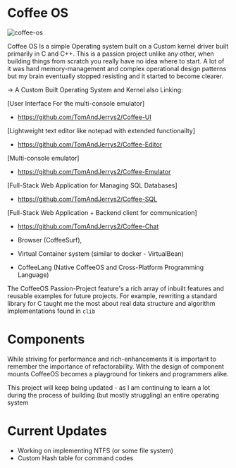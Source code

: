 # Coffee OS

![coffee-os](https://github.com/user-attachments/assets/956587e6-ab9f-4360-90b0-5225aed141f6)

Coffee OS Is a simple Operating system built on a Custom kernel driver built primarily
in C and C++. This is a passion project unlike any other, when building things from scratch
you really have no idea where to start. A lot of it was hard memory-management and complex
operational design patterns but my brain eventually stopped resisting and it started to become clearer.

-> A Custom Built Operating System and Kernel also Linking:

[User Interface For the multi-console emulator]

- https://github.com/TomAndJerrys2/Coffee-UI

[Lightweight text editor like notepad with extended functionailty]

- https://github.com/TomAndJerrys2/Coffee-Editor

[Multi-console emulator]

- https://github.com/TomAndJerrys2/Coffee-Emulator

[Full-Stack Web Application for Managing SQL Databases]

- https://github.com/TomAndJerrys2/Coffee-SQL

[Full-Stack Web Application + Backend client for communication]

- https://github.com/TomAndJerrys2/Coffee-Chat

- Browser (CoffeeSurf),
- Virtual Container system (similar to docker - VirtualBean)
- CoffeeLang (Native CoffeeOS and Cross-Platform Programming Language)

The CoffeeOS Passion-Project feature's a rich array of inbuilt features and reusable
examples for future projects. For example, rewriting a standard library for C taught me
the most about real data structure and algorithm implementations found in `clib`

# Components

While striving for performance and rich-enhancements it is important to remember the
importance of refactorability. With the design of component mounts CoffeeOS becomes
a playground for tinkers and programmers alike.

This project will keep being updated - as I am continuing to learn a lot during the process
of building (but mostly struggling) an entire operating system

# Current Updates

- Working on implementing NTFS (or some file system)
- Custom Hash table for command codes
